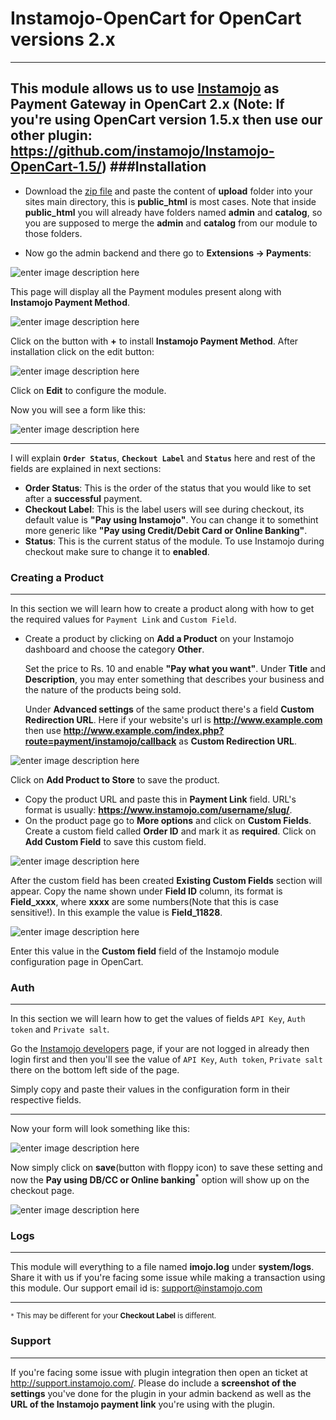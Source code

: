 Instamojo-OpenCart for OpenCart versions 2.x
====
----
This module allows us to use [Instamojo](https://www.instamojo.com) as Payment Gateway in OpenCart 2.x
(**Note:** If you're using OpenCart version 1.5.x then use our other plugin: https://github.com/instamojo/Instamojo-OpenCart-1.5/)
###Installation
---
- Download the [zip file](https://github.com/instamojo/Instamojo-OpenCart-2.0/archive/master.zip) and paste the content of **upload** folder into your sites main directory, this is **public_html** is most cases. Note that inside **public_html** you will already have folders named **admin** and **catalog**, so you are supposed to merge the **admin** and **catalog** from our module to those folders.

- Now go the admin backend and there go to **Extensions -> Payments**:

![enter image description here](http://i.imgur.com/nO4E0yo.png)

This page will display all the Payment modules present along with **Instamojo Payment Method**.

![enter image description here](http://i.imgur.com/uuS1tgA.png)

Click on the button with **+** to install **Instamojo Payment Method**. After installation click on the edit  button:

![enter image description here](http://i.imgur.com/eg5QuBU.png) 

Click on **Edit** to configure the module.

Now you will see a form like this:

![enter image description here](http://i.imgur.com/2f5x4ER.png`)

---
I will explain **`Order Status`**, **`Checkout Label`** and **`Status`** here and rest of the fields are explained in next sections:  

- **Order Status**:  This is the order of the status that you would like to set after a **successful** payment.
- **Checkout Label**: This is the label users will see during checkout, its default value is **"Pay using Instamojo"**. You can change it to somethint more generic like **"Pay using Credit/Debit Card or Online Banking"**.
- **Status**:  This is the current status of the module. To use Instamojo during checkout make sure to change it to **enabled**.

### Creating a Product
----
In this section we will learn how to create a product along with how to get the required values for `Payment Link` and `Custom Field`.

- Create a product by clicking on **Add a Product** on your Instamojo dashboard and choose the category **Other**.

  Set the price to Rs. 10 and enable **"Pay what you want"**.  Under **Title** and **Description**, you may enter something that describes your business and the nature of the products being sold.

  Under **Advanced settings** of the same product there's a field **Custom Redirection URL**. Here if your website's url is **http://www.example.com** then use **http://www.example.com/index.php?route=payment/instamojo/callback** as **Custom Redirection URL**.

![enter image description here](http://i.imgur.com/mp2xipp.png)

 Click on **Add Product to Store** to save the product.
 
- Copy the product URL and paste this in **Payment Link** field. URL's format is usually: **https://www.instamojo.com/username/slug/**.
- On the product page go to **More options** and click on **Custom Fields**. Create a custom field called **Order ID** and mark it as **required**. Click on **Add Custom Field** to save this custom field. 

 ![enter image description here](http://i.imgur.com/0phw8JM.png)

 After the custom field has been created **Existing Custom Fields** section will appear. Copy the name shown under **Field ID** column, its format is **Field_xxxx**, where **xxxx** are some numbers(Note that this is case sensitive!). In this example the value is **Field_11828**.

![enter image description here](http://i.imgur.com/5G3yiWs.png)

Enter this value in the **Custom field** field of the Instamojo module configuration page in OpenCart.

### Auth
---
In this section we will learn how to get the values of fields  `API Key`,  `Auth token` and `Private salt`.

Go the [Instamojo developers](https://www.instamojo.com/developers/) page, if your are not logged in already then login first and then you'll see the value of `API Key`,  `Auth token`,  `Private salt` there on the bottom left side of the page.

Simply copy and paste their values in the configuration form in their respective fields.

---

Now your form will look something like this:

![enter image description here](http://i.imgur.com/Dvsi61j.png)

Now simply click on **save**(button with floppy icon) to save these setting and now the **Pay using DB/CC or Online banking**<sup>*</sup> option will show up on the checkout page.

![enter image description here](http://i.imgur.com/3RKx7j5.png)

### Logs
---

This module will everything to a file named **imojo.log** under **system/logs**. Share it with us if you're facing some issue while making a transaction using this module. Our support email id is: support@instamojo.com

---
<sub>`*` This may be different for your **Checkout Label** is different.</sub>

### Support
---

If you're facing some issue with plugin integration then open an ticket at http://support.instamojo.com/. Please do include a **screenshot of the settings** you've done for the plugin in your admin backend as well as the **URL of the Instamojo payment link** you're using with the plugin.
